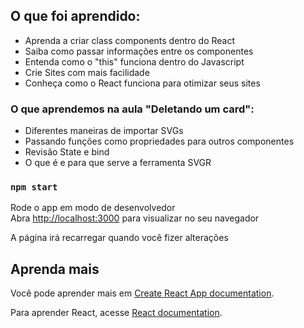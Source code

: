 ## O que foi aprendido:

- Aprenda a criar class components dentro do React
- Saiba como passar informações entre os componentes
- Entenda como o "this" funciona dentro do Javascript
- Crie Sites com mais facilidade
- Conheça como o React funciona para otimizar seus sites

### O que aprendemos na aula "Deletando um card":

- Diferentes maneiras de importar SVGs
- Passando funções como propriedades para outros componentes
- Revisão State e bind
- O que é e para que serve a ferramenta SVGR

### `npm start`

Rode o app em modo de desenvolvedor\
Abra [http://localhost:3000](http://localhost:3000) para visualizar no seu navegador

A página irá recarregar quando você fizer alterações

## Aprenda mais

Você pode aprender mais em [Create React App documentation](https://facebook.github.io/create-react-app/docs/getting-started).

Para aprender React, acesse [React documentation](https://reactjs.org/).
